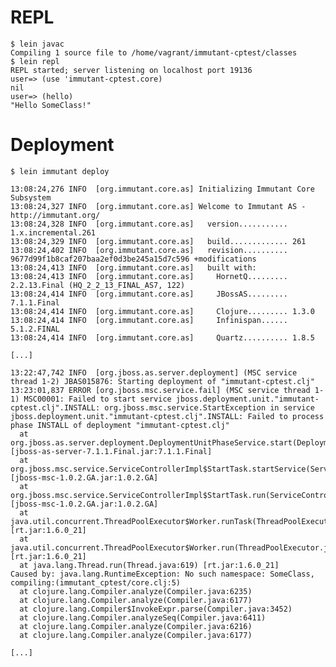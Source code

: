 REPL
====

    $ lein javac
    Compiling 1 source file to /home/vagrant/immutant-cptest/classes
    $ lein repl
    REPL started; server listening on localhost port 19136
    user=> (use 'immutant-cptest.core) 
    nil
    user=> (hello)
    "Hello SomeClass!"

Deployment
==========

    $ lein immutant deploy

    13:08:24,276 INFO  [org.immutant.core.as] Initializing Immutant Core Subsystem
    13:08:24,327 INFO  [org.immutant.core.as] Welcome to Immutant AS - http://immutant.org/
    13:08:24,328 INFO  [org.immutant.core.as]   version........... 1.x.incremental.261
    13:08:24,329 INFO  [org.immutant.core.as]   build............. 261
    13:08:24,402 INFO  [org.immutant.core.as]   revision.......... 9677d99f1b8caf207baa2ef0d3be245a15d7c596 +modifications
    13:08:24,413 INFO  [org.immutant.core.as]   built with:
    13:08:24,413 INFO  [org.immutant.core.as]     HornetQ......... 2.2.13.Final (HQ_2_2_13_FINAL_AS7, 122)
    13:08:24,414 INFO  [org.immutant.core.as]     JBossAS......... 7.1.1.Final
    13:08:24,414 INFO  [org.immutant.core.as]     Clojure......... 1.3.0
    13:08:24,414 INFO  [org.immutant.core.as]     Infinispan...... 5.1.2.FINAL
    13:08:24,414 INFO  [org.immutant.core.as]     Quartz.......... 1.8.5
    
    [...]
    
    13:22:47,742 INFO  [org.jboss.as.server.deployment] (MSC service thread 1-2) JBAS015876: Starting deployment of "immutant-cptest.clj"
    13:23:01,837 ERROR [org.jboss.msc.service.fail] (MSC service thread 1-1) MSC00001: Failed to start service jboss.deployment.unit."immutant-cptest.clj".INSTALL: org.jboss.msc.service.StartException in service jboss.deployment.unit."immutant-cptest.clj".INSTALL: Failed to process phase INSTALL of deployment "immutant-cptest.clj"
      at org.jboss.as.server.deployment.DeploymentUnitPhaseService.start(DeploymentUnitPhaseService.java:119) [jboss-as-server-7.1.1.Final.jar:7.1.1.Final]
      at org.jboss.msc.service.ServiceControllerImpl$StartTask.startService(ServiceControllerImpl.java:1811) [jboss-msc-1.0.2.GA.jar:1.0.2.GA]
      at org.jboss.msc.service.ServiceControllerImpl$StartTask.run(ServiceControllerImpl.java:1746) [jboss-msc-1.0.2.GA.jar:1.0.2.GA]
      at java.util.concurrent.ThreadPoolExecutor$Worker.runTask(ThreadPoolExecutor.java:886) [rt.jar:1.6.0_21]
      at java.util.concurrent.ThreadPoolExecutor$Worker.run(ThreadPoolExecutor.java:908) [rt.jar:1.6.0_21]
      at java.lang.Thread.run(Thread.java:619) [rt.jar:1.6.0_21]
    Caused by: java.lang.RuntimeException: No such namespace: SomeClass, compiling:(immutant_cptest/core.clj:5)
      at clojure.lang.Compiler.analyze(Compiler.java:6235)
      at clojure.lang.Compiler.analyze(Compiler.java:6177)
      at clojure.lang.Compiler$InvokeExpr.parse(Compiler.java:3452)
      at clojure.lang.Compiler.analyzeSeq(Compiler.java:6411)
      at clojure.lang.Compiler.analyze(Compiler.java:6216)
      at clojure.lang.Compiler.analyze(Compiler.java:6177)
    
    [...]
